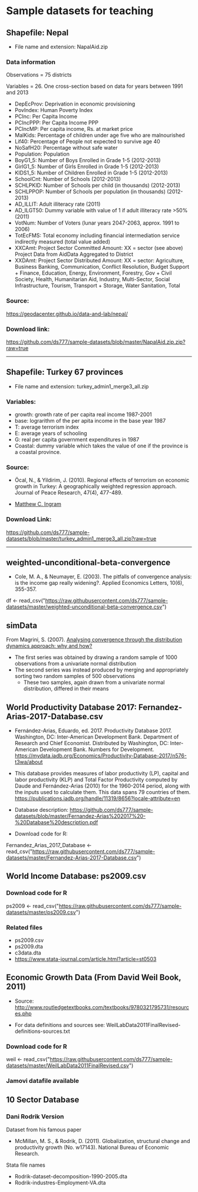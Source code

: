 # Sample datasets for teaching

## Shapefile: Nepal

- File name and extension: NapalAid.zip

### Data information

Observations = 75 districts

Variables = 26. One cross-section based on data for years between 1991 and 2013

- DepEcProv:  Deprivation in economic provisioning
- PovIndex:	  Human Poverty Index
- PCInc:	    Per Capita Income
- PCIncPPP:	  Per Capita Income PPP
- PCIncMP:  	Per capita income, Rs. at market price
- MalKids:	  Percentage of children under age five who are malnourished
- Lif40:	    Percentage of People not expected to survive age 40
- NoSafH20:  	Percentage without safe water
- Population:	Population
- BoyG1_5:	  Number of Boys Enrolled in Grade 1-5 (2012-2013)
- GirlG1_5:	  Number of Girls Enrolled in Grade 1-5 (2012-2013)
- KIDS1_5:	  Number of Children Enrolled in Grade 1-5 (2012-2013)
- SchoolCnt: 	Number of Schools (2012-2013)
- SCHLPKID:	  Number of Schools per child (in thousands) (2012-2013)
- SCHLPPOP:	  Number of Schools per population (in thousands) (2012-2013)
- AD_ILLIT:	  Adult illiteracy rate (2011)
- AD_ILGT50:  Dummy variable with value of 1 if adult illiteracy rate >50% (2011)
- VotNum:   	Number of Voters (lunar years 2047-2063, approx. 1991 to 2006)
- TotEcFMS: 	Total economy including financial intermediation service indirectly measured (total value added)
- XXCAmt:	    Project Sector Committed Amount: XX = sector (see above)	Project Data from AidData Aggregated to District
- XXDAmt:	    Project Sector Distributed Amount: XX = sector: Agriculture, Business Banking, Communication, Conflict Resolution, Budget Support + Finance, Education, Energy, Environment, Forestry, Gov + Civil Society, Health, Humanitarian Aid, Industry, Multi-Sector, Social Infrastructure, Tourism, Transport + Storage, Water Sanitation, Total


### Source:

https://geodacenter.github.io/data-and-lab/nepal/


### Download link:

https://github.com/ds777/sample-datasets/blob/master/NapalAid.zip.zip?raw=true


---

## Shapefile: Turkey 67 provinces

- File name and extension: turkey_admin1_merge3_all.zip


### Variables:

- growth: growth rate of per capita real income 1987-2001
- base: lograrithm of the per apita income in the base year 1987
- T: average terrorism index
- E: average years of schooling
- G: real per capita government expenditures in 1987
- Coastal: dummy variable  which takes the value of one if the province is a coastal province.

### Source:

- Öcal, N., & Yildirim, J. (2010). Regional effects of terrorism on economic growth in Turkey: A geographically weighted regression approach. Journal of Peace Research, 47(4), 477-489.

- [Matthew C. Ingram](http://mattingram.net/teaching/spatialanalysis/)

### Download Link:

https://github.com/ds777/sample-datasets/blob/master/turkey_admin1_merge3_all.zip?raw=true

---

## weighted-unconditional-beta-convergence

- Cole, M. A., & Neumayer, E. (2003). The pitfalls of convergence analysis: is the income gap really widening?. Applied Economics Letters, 10(6), 355-357.

df <- read_csv("https://raw.githubusercontent.com/ds777/sample-datasets/master/weighted-unconditional-beta-convergence.csv")

## simData

  From Magrini, S. (2007). [Analysing convergence through the distribution dynamics approach: why and how?](https://sites.google.com/a/unive.it/smagrini/home/matlab-code)

- The first series was obtained by drawing a random sample of 1000 observations from a univariate normal distribution
- The second series was instead produced by merging and appropriately sorting two random samples of 500 observations
  - These two samples, again drawn from a univariate normal distribution, differed in their means

## World Productivity Database 2017: Fernandez-Arias-2017-Database.csv

- Fernández-Arias, Eduardo, ed. 2017. Productivity Database 2017. Washington, DC: Inter-American Development Bank. Department of Research and Chief Economist. Distributed by Washington, DC: Inter-American Development Bank. Numbers for Development. <https://mydata.iadb.org/Economics/Productivity-Database-2017/n576-t3wa/about>

- This database provides measures of labor productivity (LP), capital and labor productivity (KLP) and Total Factor Productivity computed by Daude and Fernández-Arias (2010) for the 1960-2014 period, along with the inputs used to calculate them. This data spans 79 countries of them. <https://publications.iadb.org/handle/11319/8656?locale-attribute=en>

- Database description:  <https://github.com/ds777/sample-datasets/blob/master/Fernandez-Arias%202017%20-%20Database%20description.pdf>

- Download code for R:

Fernandez_Arias_2017_Database <- read_csv("https://raw.githubusercontent.com/ds777/sample-datasets/master/Fernandez-Arias-2017-Database.csv")

## World Income Database: ps2009.csv


### Download code for R

ps2009 <- read_csv("https://raw.githubusercontent.com/ds777/sample-datasets/master/ps2009.csv")

### Related files

- ps2009.csv
- ps2009.dta
- c3data.dta
- <https://www.stata-journal.com/article.html?article=st0503>

## Economic Growth Data (From David Weil Book, 2011)

- Source: <http://www.routledgetextbooks.com/textbooks/9780321795731/resources.php>

- For data definitions and sources see: WeilLabData2011FinalRevised-definitions-sources.txt

### Download code for R

weil <- read_csv("https://raw.githubusercontent.com/ds777/sample-datasets/master/WeilLabData2011FinalRevised.csv")

### Jamovi datafile available

## 10 Sector Database

### Dani Rodrik Version

Dataset from his famous paper

- McMillan, M. S., & Rodrik, D. (2011). Globalization, structural change and productivity growth (No. w17143). National Bureau of Economic Research.

Stata file names
- Rodrik-dataset-decomposition-1990-2005.dta
- Rodrik-industres-Employment-VA.dta
